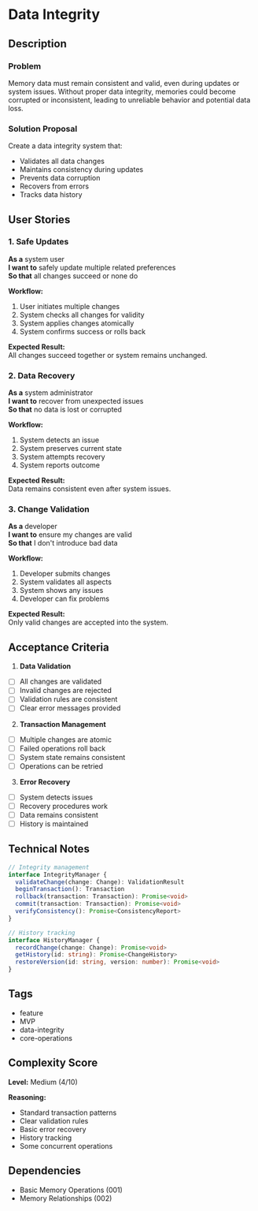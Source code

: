 # Data Integrity

## Description

### Problem
Memory data must remain consistent and valid, even during updates or system issues. Without proper data integrity, memories could become corrupted or inconsistent, leading to unreliable behavior and potential data loss.

### Solution Proposal
Create a data integrity system that:
- Validates all data changes
- Maintains consistency during updates
- Prevents data corruption
- Recovers from errors
- Tracks data history

## User Stories

### 1. Safe Updates
**As a** system user  
**I want to** safely update multiple related preferences  
**So that** all changes succeed or none do

**Workflow:**
1. User initiates multiple changes
2. System checks all changes for validity
3. System applies changes atomically
4. System confirms success or rolls back

**Expected Result:**  
All changes succeed together or system remains unchanged.

### 2. Data Recovery
**As a** system administrator  
**I want to** recover from unexpected issues  
**So that** no data is lost or corrupted

**Workflow:**
1. System detects an issue
2. System preserves current state
3. System attempts recovery
4. System reports outcome

**Expected Result:**  
Data remains consistent even after system issues.

### 3. Change Validation
**As a** developer  
**I want to** ensure my changes are valid  
**So that** I don't introduce bad data

**Workflow:**
1. Developer submits changes
2. System validates all aspects
3. System shows any issues
4. Developer can fix problems

**Expected Result:**  
Only valid changes are accepted into the system.

## Acceptance Criteria

1. **Data Validation**
- [ ] All changes are validated
- [ ] Invalid changes are rejected
- [ ] Validation rules are consistent
- [ ] Clear error messages provided

2. **Transaction Management**
- [ ] Multiple changes are atomic
- [ ] Failed operations roll back
- [ ] System state remains consistent
- [ ] Operations can be retried

3. **Error Recovery**
- [ ] System detects issues
- [ ] Recovery procedures work
- [ ] Data remains consistent
- [ ] History is maintained

## Technical Notes
```typescript
// Integrity management
interface IntegrityManager {
  validateChange(change: Change): ValidationResult
  beginTransaction(): Transaction
  rollback(transaction: Transaction): Promise<void>
  commit(transaction: Transaction): Promise<void>
  verifyConsistency(): Promise<ConsistencyReport>
}

// History tracking
interface HistoryManager {
  recordChange(change: Change): Promise<void>
  getHistory(id: string): Promise<ChangeHistory>
  restoreVersion(id: string, version: number): Promise<void>
}
```

## Tags
- feature
- MVP
- data-integrity
- core-operations

## Complexity Score
**Level:** Medium (4/10)

**Reasoning:**
- Standard transaction patterns
- Clear validation rules
- Basic error recovery
- History tracking
- Some concurrent operations

## Dependencies
- Basic Memory Operations (001)
- Memory Relationships (002)